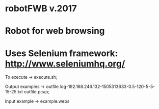 # robotFWB v.2017
# Robot for web browsing
# Uses Selenium framework: http://www.seleniumhq.org/

To execute -> execute.sh;

Output examples -> outfile.log-192.168.246.132-1505313633-0.5-120-5-5-15-25.txt
                   outfile.pcap;

Input example -> example.webs
